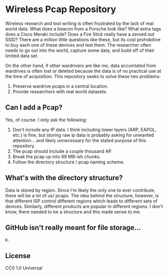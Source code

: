 # Wireless Pcap Repository

Wireless research and tool writing is often frustrated by the lack of real world data. What does a beacon from a Porsche look like? What extra tags does a Cisco Meraki include? Does a Fire Stick really have a zeroed out SSID? There are a million little questions like these, but its cost prohobitive to buy each one of these devices and test them. The researcher often needs to go out into the world, capture some data, and build off of their limited data set.

On the other hand, if other wardrivers are like me, data accumlated from wardrives is often lost or deleted because the data is of no practical use at the time of acquisition. This repository seeks to solve these two problems:

1. Preserve wardrive pcaps in a central location.
2. Provide researchers with real world datasets.

## Can I add a Pcap?

Yes, of course. I only ask the following:

1. Don't include any IP data. I think including lower layers (ARP, EAPOL, etc.) is fine, but storing raw ip data is probably asking for unwanted attention... and likely unnecessary for the stated purpose of this repository.
2. The pcap should include a couple thousand AP.
3. Break the pcap up into 99 MB-ish chunks.
4. Follow the directory structure / pcap naming scheme.

## What's with the directory structure?

Data is stored by region. Since I'm likely the only one to ever contribute, there will be a lot of us/<state> pcaps. The idea behind the structure, however, is that different ISP control different regions which leads to different sets of devices. Similarly, different products are popular in different regions. I don't know, there needed to be a structure and this made sense to me.
  
## GitHub isn't really meant for file storage...

k.

## License 
CC0 1.0 Universal
